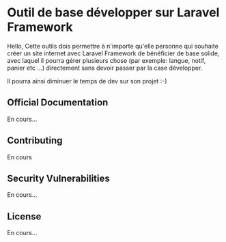 # Outil de base développer sur Laravel Framework

Hello, Cette outils dois permettre à n'importe qu'elle personne qui souhaite créer un site internet avec Laravel Framework
de bénéficier de base solide, avec laquel il pourra gérer plusieurs chose (par exemple: langue, notif, panier etc ...) directement
sans devoir passer par la case développer.

Il pourra ainsi diminuer le temps de dev sur son projet :-)

## Official Documentation

En cours...

## Contributing

En cours

## Security Vulnerabilities

En cours...

## License

En cours...